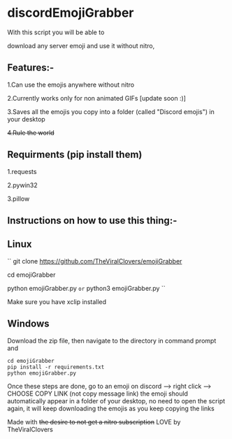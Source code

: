 # discordEmojiGrabber
With this script you will be able to

download any server emoji and use it without nitro,

## Features:-

  1.Can use the emojis anywhere without nitro
  
  2.Currently works only for non animated GIFs [update soon :)]
  
  3.Saves all the emojis you copy into a folder (called "Discord emojis") in your desktop
  
  ~~4.Rule the world~~
## Requirments (pip install them)
  1.requests
  
  2.pywin32
  
  3.pillow
  
  
  ## Instructions on how to use this thing:-
   ## Linux
    
   ``
   git clone https://github.com/TheViralClovers/emojiGrabber
    
   cd emojiGrabber
    
   python emojiGrabber.py `` or `` python3 emojiGrabber.py ``
    
   Make sure you have xclip installed
   
  ## Windows
   Download the zip file, then navigate to the directory in command prompt and
   
    cd emojiGrabber
    pip install -r requirements.txt
    python emojiGrabber.py
    
Once these steps are done, go to an emoji on discord --> right click --> CHOOSE COPY LINK (not copy message link)
the emoji should automatically appear in a folder of your desktop, no need to open the script again, it will keep downloading the emojis as you keep copying the links
    
  Made with ~~the desire to not get a nitro subscription~~ LOVE by TheViralClovers
